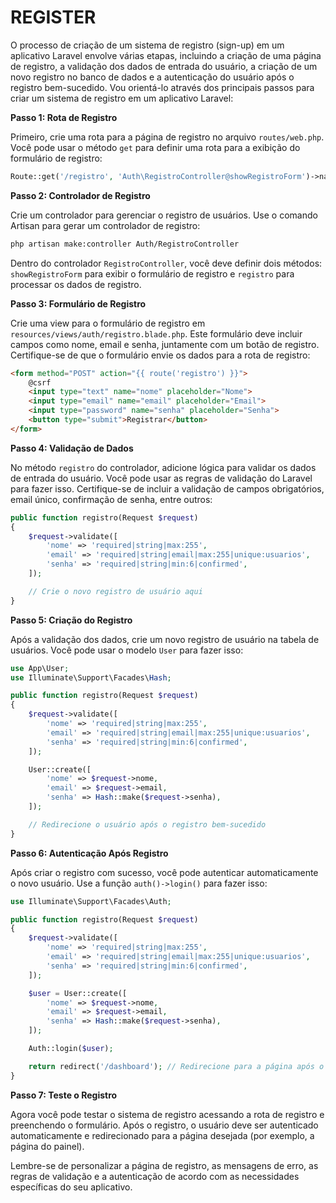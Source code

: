 # REGISTER
O processo de criação de um sistema de registro (sign-up) em um aplicativo Laravel envolve várias etapas, incluindo a criação de uma página de registro, a validação dos dados de entrada do usuário, a criação de um novo registro no banco de dados e a autenticação do usuário após o registro bem-sucedido. Vou orientá-lo através dos principais passos para criar um sistema de registro em um aplicativo Laravel:

**Passo 1: Rota de Registro**

Primeiro, crie uma rota para a página de registro no arquivo `routes/web.php`. Você pode usar o método `get` para definir uma rota para a exibição do formulário de registro:

```php
Route::get('/registro', 'Auth\RegistroController@showRegistroForm')->name('registro');
```

**Passo 2: Controlador de Registro**

Crie um controlador para gerenciar o registro de usuários. Use o comando Artisan para gerar um controlador de registro:

```bash
php artisan make:controller Auth/RegistroController
```

Dentro do controlador `RegistroController`, você deve definir dois métodos: `showRegistroForm` para exibir o formulário de registro e `registro` para processar os dados de registro.

**Passo 3: Formulário de Registro**

Crie uma view para o formulário de registro em `resources/views/auth/registro.blade.php`. Este formulário deve incluir campos como nome, email e senha, juntamente com um botão de registro. Certifique-se de que o formulário envie os dados para a rota de registro:

```html
<form method="POST" action="{{ route('registro') }}">
    @csrf
    <input type="text" name="nome" placeholder="Nome">
    <input type="email" name="email" placeholder="Email">
    <input type="password" name="senha" placeholder="Senha">
    <button type="submit">Registrar</button>
</form>
```

**Passo 4: Validação de Dados**

No método `registro` do controlador, adicione lógica para validar os dados de entrada do usuário. Você pode usar as regras de validação do Laravel para fazer isso. Certifique-se de incluir a validação de campos obrigatórios, email único, confirmação de senha, entre outros:

```php
public function registro(Request $request)
{
    $request->validate([
        'nome' => 'required|string|max:255',
        'email' => 'required|string|email|max:255|unique:usuarios',
        'senha' => 'required|string|min:6|confirmed',
    ]);

    // Crie o novo registro de usuário aqui
}
```

**Passo 5: Criação do Registro**

Após a validação dos dados, crie um novo registro de usuário na tabela de usuários. Você pode usar o modelo `User` para fazer isso:

```php
use App\User;
use Illuminate\Support\Facades\Hash;

public function registro(Request $request)
{
    $request->validate([
        'nome' => 'required|string|max:255',
        'email' => 'required|string|email|max:255|unique:usuarios',
        'senha' => 'required|string|min:6|confirmed',
    ]);

    User::create([
        'nome' => $request->nome,
        'email' => $request->email,
        'senha' => Hash::make($request->senha),
    ]);

    // Redirecione o usuário após o registro bem-sucedido
}
```

**Passo 6: Autenticação Após Registro**

Após criar o registro com sucesso, você pode autenticar automaticamente o novo usuário. Use a função `auth()->login()` para fazer isso:

```php
use Illuminate\Support\Facades\Auth;

public function registro(Request $request)
{
    $request->validate([
        'nome' => 'required|string|max:255',
        'email' => 'required|string|email|max:255|unique:usuarios',
        'senha' => 'required|string|min:6|confirmed',
    ]);

    $user = User::create([
        'nome' => $request->nome,
        'email' => $request->email,
        'senha' => Hash::make($request->senha),
    ]);

    Auth::login($user);

    return redirect('/dashboard'); // Redirecione para a página após o registro
}
```

**Passo 7: Teste o Registro**

Agora você pode testar o sistema de registro acessando a rota de registro e preenchendo o formulário. Após o registro, o usuário deve ser autenticado automaticamente e redirecionado para a página desejada (por exemplo, a página do painel).

Lembre-se de personalizar a página de registro, as mensagens de erro, as regras de validação e a autenticação de acordo com as necessidades específicas do seu aplicativo.